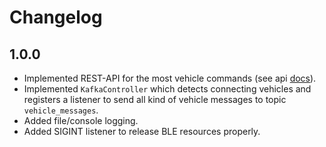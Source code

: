 # Changelog

## 1.0.0
- Implemented REST-API for the most vehicle commands (see api [docs](https://app.swaggerhub.com/apis-docs/Aspern/Anki-Overdrive/1.0.0)).
- Implemented `KafkaController` which detects connecting vehicles and registers a
listener to send all kind of vehicle messages to topic `vehicle_messages`.
- Added file/console logging.
- Added SIGINT listener to release BLE resources properly.
